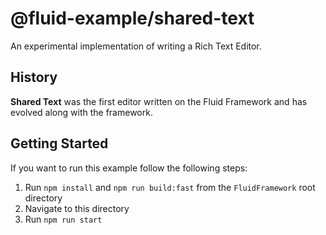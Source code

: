 # @fluid-example/shared-text

An experimental implementation of writing a Rich Text Editor.

## History

**Shared Text** was the first editor written on the Fluid Framework and has evolved along with the framework.

## Getting Started

If you want to run this example follow the following steps:

1. Run `npm install` and `npm run build:fast` from the `FluidFramework` root directory
2. Navigate to this directory
3. Run `npm run start`
